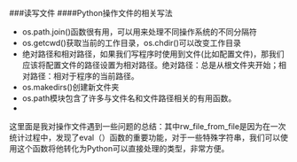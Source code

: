 ###读写文件
####Python操作文件的相关写法
- os.path.join()函数很有用，可以用来处理不同操作系统的不同分隔符
- os.getcwd()获取当前的工作目录，os.chdir()可以改变工作目录
- 绝对路径和相对路径，如果我们写程序时使用到文件(比如配置文件)，那我们应该将配置文件的路径设置为相对路径。绝对路径：总是从根文件夹开始；相对路径：相对于程序的当前路径。
- os.makedirs()创建新文件夹
- os.path模块包含了许多与文件名和文件路径相关的有用函数。
- 

这里面是我对操作文件遇到一些问题的总结：其中rw_file_from_file是因为在一次统计过程中，发现了eval（）函数的重要功能，对于一些特殊字符串，我们可以使用这个函数将他转化为Python可以直接处理的类型，非常方便。
